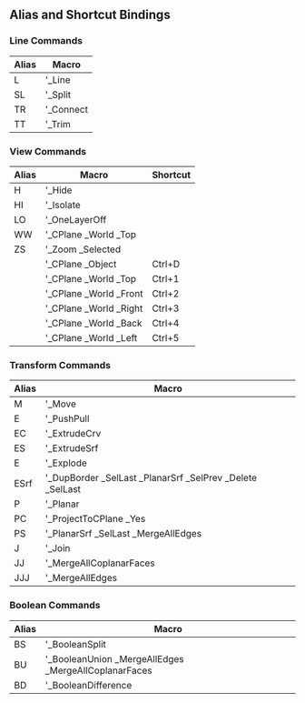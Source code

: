 ## Alias and Shortcut Bindings

### Line Commands

| Alias | Macro      |
|-------|------------|
| L     | '_Line     |
| SL    | '_Split    |
| TR    | '_Connect  |
| TT    | '_Trim     |

### View Commands

| Alias       | Macro                      | Shortcut |
|-------------|----------------------------|----------|
| H           | '_Hide                     |          |
| HI          | '_Isolate                  |          |
| LO          | '_OneLayerOff              |          |
| WW          | '_CPlane _World _Top       |          |
| ZS          | '_Zoom _Selected           |          |
|             | '_CPlane _Object           | Ctrl+D   |
|             | '_CPlane _World _Top       | Ctrl+1   |
|             | '_CPlane _World _Front     | Ctrl+2   |
|             | '_CPlane _World _Right     | Ctrl+3   |
|             | '_CPlane _World _Back      | Ctrl+4   |
|             | '_CPlane _World _Left      | Ctrl+5   |

### Transform Commands

| Alias  | Macro                                                      |
|--------|------------------------------------------------------------|
| M      | '_Move                                                     |
| E      | '_PushPull                                                 |
| EC     | '_ExtrudeCrv                                               |
| ES     | '_ExtrudeSrf                                               |
| E      | '_Explode                                                  |
| ESrf   | '_DupBorder _SelLast _PlanarSrf _SelPrev _Delete _SelLast  |
| P      | '_Planar                                                   |
| PC     | '_ProjectToCPlane _Yes                                     |
| PS     | '_PlanarSrf _SelLast _MergeAllEdges                        |
| J      | '_Join                                                     |
| JJ     | '_MergeAllCoplanarFaces                                     |
| JJJ    | '_MergeAllEdges                                            |

### Boolean Commands

| Alias  | Macro                                                      |
|--------|------------------------------------------------------------|
| BS     | '_BooleanSplit                                             |
| BU     | '_BooleanUnion _MergeAllEdges _MergeAllCoplanarFaces       |
| BD     | '_BooleanDifference                                        |
